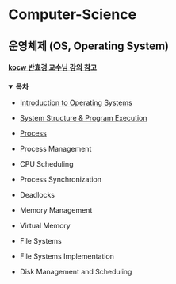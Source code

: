 # Computer-Science

## 운영체제 (OS, Operating System)

#### [kocw 반효경 교수님 강의 참고](http://www.kocw.net/home/search/kemView.do?kemId=1046323)

<details open>
<summary><b>목차</b></summary>
<div markdown="1">

- [Introduction to Operating Systems](./Operating_System/Introduction_to_Operating_System.md)

- [System Structure & Program Execution](./Operating_System/System_Structure&Program_Execution.md)

- [Process](./Operating_System/Process.md)

- Process Management

- CPU Scheduling

- Process Synchronization

- Deadlocks

- Memory Management

- Virtual Memory

- File Systems

- File Systems Implementation

- Disk Management and Scheduling

</div>
</details>
